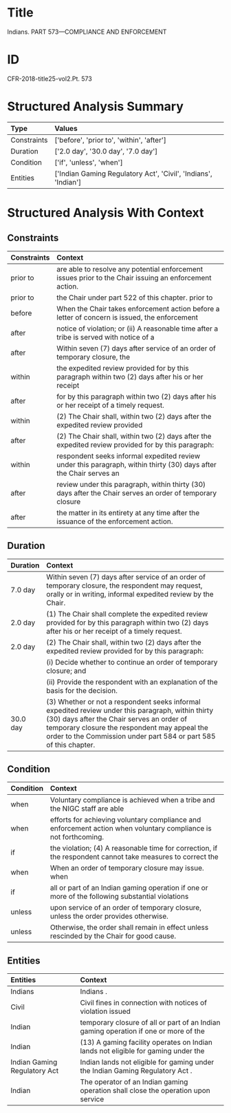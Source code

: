 # Title

 Indians. PART 573—COMPLIANCE AND ENFORCEMENT


# ID

 CFR-2018-title25-vol2.Pt. 573


# Structured Analysis Summary

| Type        | Values                                                         |
|:------------|:---------------------------------------------------------------|
| Constraints | ['before', 'prior to', 'within', 'after']                      |
| Duration    | ['2.0 day', '30.0 day', '7.0 day']                             |
| Condition   | ['if', 'unless', 'when']                                       |
| Entities    | ['Indian Gaming Regulatory Act', 'Civil', 'Indians', 'Indian'] |


# Structured Analysis With Context

 


## Constraints

| Constraints   | Context                                                                                                            |
|:--------------|:-------------------------------------------------------------------------------------------------------------------|
| prior to      | are able to resolve any potential enforcement issues prior to  the Chair issuing an enforcement action.            |
| prior to      | the Chair under part 522 of this chapter. prior to                                                                 |
| before        | When the Chair takes enforcement action  before a letter of concern is issued, the enforcement                     |
| after         | notice of violation; or (ii) A reasonable time after a tribe is served with notice of a                            |
| after         | Within seven (7) days  after service of an order of temporary closure, the                                         |
| within        | the expedited review provided for by this paragraph within two (2) days after his or her receipt                   |
| after         | for by this paragraph within two (2) days after  his or her receipt of a timely request.                           |
| within        | (2) The Chair shall,  within two (2) days after the expedited review provided                                      |
| after         | (2) The Chair shall, within two (2) days  after the expedited review provided for by this paragraph:               |
| within        | respondent seeks informal expedited review under this paragraph, within thirty (30) days after the Chair serves an |
| after         | review under this paragraph, within thirty (30) days after the Chair serves an order of temporary closure          |
| after         | the matter in its entirety at any time after  the issuance of the enforcement action.                              |


## Duration

| Duration   | Context                                                                                                                                                                                                                                                              |
|:-----------|:---------------------------------------------------------------------------------------------------------------------------------------------------------------------------------------------------------------------------------------------------------------------|
| 7.0 day    | Within seven (7) days after service of an order of temporary closure, the respondent may request, orally or in writing, informal expedited review by the Chair.                                                                                                      |
| 2.0 day    | (1) The Chair shall complete the expedited review provided for by this paragraph within two (2) days after his or her receipt of a timely request.                                                                                                                   |
| 2.0 day    | (2) The Chair shall, within two (2) days after the expedited review provided for by this paragraph:                                                                                                                                                                  |
|            |             (i) Decide whether to continue an order of temporary closure; and                                                                                                                                                                                        |
|            |             (ii) Provide the respondent with an explanation of the basis for the decision.                                                                                                                                                                           |
| 30.0 day   | (3) Whether or not a respondent seeks informal expedited review under this paragraph, within thirty (30) days after the Chair serves an order of temporary closure the respondent may appeal the order to the Commission under part 584 or part 585 of this chapter. |


## Condition

| Condition   | Context                                                                                                          |
|:------------|:-----------------------------------------------------------------------------------------------------------------|
| when        | Voluntary compliance is achieved  when a tribe and the NIGC staff are able                                       |
| when        | efforts for achieving voluntary compliance and enforcement action when  voluntary compliance is not forthcoming. |
| if          | the violation; (4) A reasonable time for correction, if the respondent cannot take measures to correct the       |
| when        | When an order of temporary closure may issue. when                                                               |
| if          | all or part of an Indian gaming operation if one or more of the following substantial violations                 |
| unless      | upon service of an order of temporary closure, unless  the order provides otherwise.                             |
| unless      | Otherwise, the order shall remain in effect  unless  rescinded by the Chair for good cause.                      |


## Entities

| Entities                     | Context                                                                              |
|:-----------------------------|:-------------------------------------------------------------------------------------|
| Indians                      | Indians .                                                                            |
| Civil                        | Civil fines in connection with notices of violation issued                           |
| Indian                       | temporary closure of all or part of an Indian gaming operation if one or more of the |
| Indian                       | (13) A gaming facility operates on  Indian  lands not eligible for gaming under the  |
| Indian Gaming Regulatory Act | Indian lands not eligible for gaming under the Indian Gaming Regulatory Act .        |
| Indian                       | The operator of an  Indian gaming operation shall close the operation upon service   |


